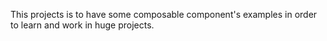 This projects is to have some composable component's examples in order to learn and work in huge projects.


